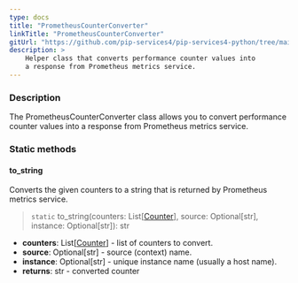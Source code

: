```yaml
---
type: docs
title: "PrometheusCounterConverter"
linkTitle: "PrometheusCounterConverter"
gitUrl: "https://github.com/pip-services4/pip-services4-python/tree/main/pip-services4-prometheus-python"
description: >
    Helper class that converts performance counter values into
    a response from Prometheus metrics service.
---
```


### Description

The PrometheusCounterConverter class allows you to convert performance counter values into a response from Prometheus metrics service.

### Static methods

#### to_string
Converts the given counters to a string that is returned by Prometheus metrics service.

> `static` to_string(counters: List[[Counter](../../../observability/count/counter)], source: Optional[str], instance: Optional[str]): str

- **counters**: List[[Counter](../../../observability/count/counter)] - list of counters to convert.
- **source**: Optional[str] - source (context) name.
- **instance**: Optional[str] - unique instance name (usually a host name).
- **returns**: str - converted counter
